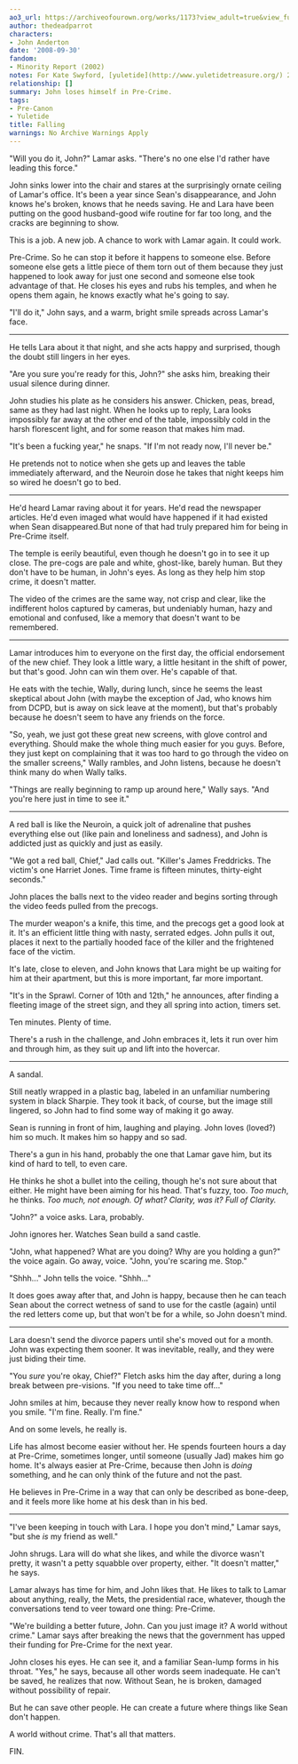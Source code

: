 ```yaml
---
ao3_url: https://archiveofourown.org/works/1173?view_adult=true&view_full_work=true
author: thedeadparrot
characters:
- John Anderton
date: '2008-09-30'
fandom:
- Minority Report (2002)
notes: For Kate Swyford, [yuletide](http://www.yuletidetreasure.org/) 2005.
relationship: []
summary: John loses himself in Pre-Crime.
tags:
- Pre-Canon
- Yuletide
title: Falling
warnings: No Archive Warnings Apply
---
```


"Will you do it, John?" Lamar asks. "There's no one else I'd rather have leading this force."

John sinks lower into the chair and stares at the surprisingly ornate ceiling of Lamar's office. It's been a year since Sean's disappearance, and John knows he's broken, knows that he needs saving. He and Lara have been putting on the good husband-good wife routine for far too long, and the cracks are beginning to show.

This is a job. A new job. A chance to work with Lamar again. It could work.

Pre-Crime. So he can stop it before it happens to someone else. Before someone else gets a little piece of them torn out of them because they just happened to look away for just one second and someone else took advantage of that. He closes his eyes and rubs his temples, and when he opens them again, he knows exactly what he's going to say.

"I'll do it," John says, and a warm, bright smile spreads across Lamar's face.



---

He tells Lara about it that night, and she acts happy and surprised, though the doubt still lingers in her eyes.

"Are you sure you're ready for this, John?" she asks him, breaking their usual silence during dinner.

John studies his plate as he considers his answer. Chicken, peas, bread, same as they had last night. When he looks up to reply, Lara looks impossibly far away at the other end of the table, impossibly cold in the harsh florescent light, and for some reason that makes him mad.

"It's been a fucking year," he snaps. "If I'm not ready now, I'll never be."

He pretends not to notice when she gets up and leaves the table immediately afterward, and the Neuroin dose he takes that night keeps him so wired he doesn't go to bed.



---

He'd heard Lamar raving about it for years. He'd read the newspaper articles. He'd even imaged what would have happened if it had existed when Sean disappeared.But none of that had truly prepared him for being in Pre-Crime itself.

The temple is eerily beautiful, even though he doesn't go in to see it up close. The pre-cogs are pale and white, ghost-like, barely human. But they don't have to be human, in John's eyes. As long as they help him stop crime, it doesn't matter.

The video of the crimes are the same way, not crisp and clear, like the indifferent holos captured by cameras, but undeniably human, hazy and emotional and confused, like a memory that doesn't want to be remembered.



---

Lamar introduces him to everyone on the first day, the official endorsement of the new chief. They look a little wary, a little hesitant in the shift of power, but that's good. John can win them over. He's capable of that.

He eats with the techie, Wally, during lunch, since he seems the least skeptical about John (with maybe the exception of Jad, who knows him from DCPD, but is away on sick leave at the moment), but that's probably because he doesn't seem to have any friends on the force.

"So, yeah, we just got these great new screens, with glove control and everything. Should make the whole thing much easier for you guys. Before, they just kept on complaining that it was too hard to go through the video on the smaller screens," Wally rambles, and John listens, because he doesn't think many do when Wally talks.

"Things are really beginning to ramp up around here," Wally says. "And you're here just in time to see it."



---

A red ball is like the Neuroin, a quick jolt of adrenaline that pushes everything else out (like pain and loneliness and sadness), and John is addicted just as quickly and just as easily.

"We got a red ball, Chief," Jad calls out. "Killer's James Freddricks. The victim's one Harriet Jones. Time frame is fifteen minutes, thirty-eight seconds."

John places the balls next to the video reader and begins sorting through the video feeds pulled from the precogs.

The murder weapon's a knife, this time, and the precogs get a good look at it. It's an efficient little thing with nasty, serrated edges. John pulls it out, places it next to the partially hooded face of the killer and the frightened face of the victim.

It's late, close to eleven, and John knows that Lara might be up waiting for him at their apartment, but this is more important, far more important.

"It's in the Sprawl. Corner of 10th and 12th," he announces, after finding a fleeting image of the street sign, and they all spring into action, timers set.

Ten minutes. Plenty of time.

There's a rush in the challenge, and John embraces it, lets it run over him and through him, as they suit up and lift into the hovercar.



---

A sandal.

Still neatly wrapped in a plastic bag, labeled in an unfamiliar numbering system in black Sharpie. They took it back, of course, but the image still lingered, so John had to find some way of making it go away.

Sean is running in front of him, laughing and playing. John loves (loved?) him so much. It makes him so happy and so sad.

There's a gun in his hand, probably the one that Lamar gave him, but its kind of hard to tell, to even care.

He thinks he shot a bullet into the ceiling, though he's not sure about that either. He might have been aiming for his head. That's fuzzy, too. *Too much*, he thinks. *Too much, not enough. Of what? Clarity, was it? Full of Clarity.*

"John?" a voice asks. Lara, probably.

John ignores her. Watches Sean build a sand castle.

"John, what happened? What are you doing? Why are you holding a gun?" the voice again. Go away, voice. "John, you're scaring me. Stop."

"Shhh..." John tells the voice. "Shhh..."

It does goes away after that, and John is happy, because then he can teach Sean about the correct wetness of sand to use for the castle (again) until the red letters come up, but that won't be for a while, so John doesn't mind.



---

Lara doesn't send the divorce papers until she's moved out for a month. John was expecting them sooner. It was inevitable, really, and they were just biding their time.

"You *sure* you're okay, Chief?" Fletch asks him the day after, during a long break between pre-visions. "If you need to take time off..."

John smiles at him, because they never really know how to respond when you smile. "I'm fine. Really. I'm fine."

And on some levels, he really is.

Life has almost become easier without her. He spends fourteen hours a day at Pre-Crime, sometimes longer, until someone (usually Jad) makes him go home. It's always easier at Pre-Crime, because then John is *doing* something, and he can only think of the future and not the past.

He believes in Pre-Crime in a way that can only be described as bone-deep, and it feels more like home at his desk than in his bed.



---

"I've been keeping in touch with Lara. I hope you don't mind," Lamar says, "but she *is* my friend as well."

John shrugs. Lara will do what she likes, and while the divorce wasn't pretty, it wasn't a petty squabble over property, either. "It doesn't matter," he says.

Lamar always has time for him, and John likes that. He likes to talk to Lamar about anything, really, the Mets, the presidential race, whatever, though the conversations tend to veer toward one thing: Pre-Crime.

"We're building a better future, John. Can you just image it? A world without crime." Lamar says after breaking the news that the government has upped their funding for Pre-Crime for the next year.

John closes his eyes. He can see it, and a familiar Sean-lump forms in his throat. "Yes," he says, because all other words seem inadequate. He can't be saved, he realizes that now. Without Sean, he is broken, damaged without possibility of repair.

But he can save other people. He can create a future where things like Sean don't happen.

A world without crime. That's all that matters.

FIN.